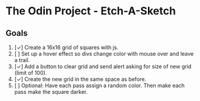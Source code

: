 # The Odin Project - Etch-A-Sketch

## Goals
1. [&check;] Create a 16x16 grid of squares with js.
2. [ ] Set up a hover effect so divs change color with mouse over and leave a trail.
3. [&check;] Add a button to clear grid and send alert asking for size of new grid (limit of 100).
4. [&check;] Create the new grid in the same space as before.
5. [ ] Optional: Have each pass assign a random color. Then make each pass make the square darker.